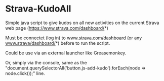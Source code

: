 # Strava-KudoAll

Simple java script to give kudos on all new activities on the current Strava web page (https://www.strava.com/dashboard/*)

Must be connectet (log in) to www.strava.com/dashboard (or any www.strava/dashboard/*) before to run the script.

Could be use via an external launcher like Greasemonkey.

Or, simply via the console, same as the "document.querySelectorAll('button.js-add-kudo').forEach(node => node.click());" line.


